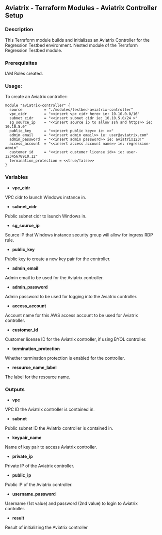 ## Aviatrix - Terraform Modules - Aviatrix Controller Setup

### Description
This Terraform module builds and initializes an Aviatrix Controller for the Regression Testbed environment. Nested module of the Terraform Regression Testbed module.

### Prerequisites

IAM Roles created.

### Usage:
To create an Aviatrix controller:
```
module "aviatrix-controller" {
  source          = "./modules/testbed-aviatrix-controller"
  vpc_cidr        = "<<insert vpc cidr here> ie: 10.10.0.0/16"
  subnet_cidr     = "<<insert subnet cidr ie: 10.10.5.0/24 >"
  sg_source_ip    = "<<insert source ip to allow ssh and https>> ie: 10.10.5.0"
  public_key      = "<<insert public key>> ie: >>"
  admin_email     = "<<insert admin email>> ie: user@aviatrix.com"
  admin_password  = "<<insert admin password>> ie: aviatrix123!"
  access_account  = "<<insert access account name>> ie: regression-admin"
  customer_id     = "<<insert customer license id>> ie: user-12345678910.12"
  termination_protection = <<true/false>>
}
```

### Variables

- **vpc_cidr**

VPC cidr to launch Windows instance in.

- **subnet_cidr**

Public subnet cidr to launch Windows in.

- **sg_source_ip**

Source IP that Windows instance security group will allow for ingress RDP rule.

- **public_key**

Public key to create a new key pair for the controller.

- **admin_email**

Admin email to be used for the Aviatrix controller.

- **admin_password**

Admin password to be used for logging into the Aviatrix controller.

- **access_account**

Account name for this AWS access account to be used for Aviatrix controller.

- **customer_id** 

Customer license ID for the Aviatrix controller, if using BYOL controller.

- **termination_protection**

Whether termination protection is enabled for the controller.

- **resource_name_label**

The label for the resource name.

### Outputs

- **vpc**

VPC ID the Aviatrix controller is contained in.

- **subnet**

Public subnet ID the Aviatrix controller is contained in.

- **keypair_name**

Name of key pair to access Aviatrix controller.

- **private_ip**

Private IP of the Aviatrix controller.

- **public_ip**

Public IP of the Aviatrix controller.

- **username_password**

Username (1st value) and password (2nd value) to login to Aviatrix controller.

- **result**

Result of initializing the Aviatrix controller
